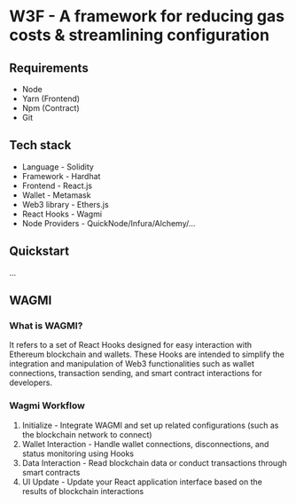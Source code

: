 # W3F - A framework for reducing gas costs & streamlining configuration

## Requirements
* Node
* Yarn (Frontend)
* Npm (Contract)
* Git

## Tech stack
* Language - Solidity
* Framework - Hardhat
* Frontend - React.js
* Wallet - Metamask
* Web3 library - Ethers.js
* React Hooks - Wagmi
* Node Providers - QuickNode/Infura/Alchemy/...

## Quickstart
...

## WAGMI
### What is WAGMI?
It refers to a set of React Hooks designed for easy interaction with Ethereum blockchain and wallets. These Hooks are intended to simplify the integration and manipulation of Web3 functionalities such as wallet connections, transaction sending, and smart contract interactions for developers.

### Wagmi Workflow
1. Initialize - Integrate WAGMI and set up related configurations (such as the blockchain network to connect)
2. Wallet Interaction - Handle wallet connections, disconnections, and status monitoring using Hooks
3. Data Interaction - Read blockchain data or conduct transactions through smart contracts
4. UI Update - Update your React application interface based on the results of blockchain interactions
